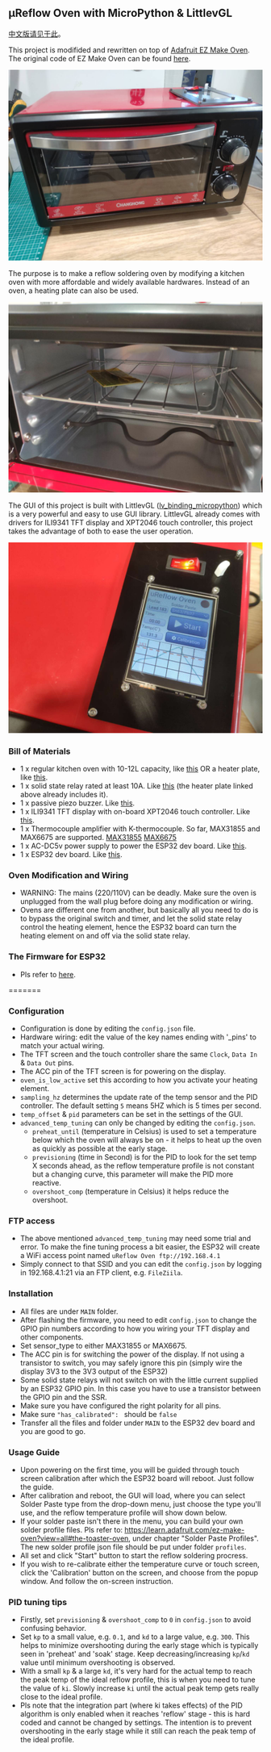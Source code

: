 ## μReflow Oven with MicroPython & LittlevGL

[中文版请见于此](./readme_zh.md)。

This project is modifided and rewritten on top of [Adafruit EZ Make Oven](https://learn.adafruit.com/ez-make-oven?view=all).
The original code of EZ Make Oven can be found [here](https://github.com/adafruit/Adafruit_Learning_System_Guides/tree/master/PyPortal_EZ_Make_Oven).

![](./pic/overview.jpg)


The purpose is to make a reflow soldering oven by modifying a kitchen oven with more affordable and widely available hardwares.
Instead of an oven, a heating plate can also be used.

![](./pic/internal.jpg)

The GUI of this project is built with LittlevGL ([lv_binding_micropython][lv]) which is a very powerful and easy to use GUI library.
LittlevGL already comes with drivers for ILI9341 TFT display and XPT2046 touch controller, this project takes the advantage
of both to ease the user operation. 

![](./pic/screen.jpg)

### Bill of Materials
* 1 x regular kitchen oven with 10-12L capacity, like [this][oven] OR a heater plate, like [this][plate].
* 1 x solid state relay rated at least 10A. Like [this][ssr] (the heater plate linked above already includes it).
* 1 x passive piezo buzzer. Like [this][buzzer].
* 1 x ILI9341 TFT display with on-board XPT2046 touch controller. Like [this][tft].
* 1 x Thermocouple amplifier with K-thermocouple. So far, MAX31855 and MAX6675 are supported. [MAX31855][max31855] [MAX6675][max6675]
* 1 x AC-DC5v power supply to power the ESP32 dev board. Like [this][acdc].
* 1 x ESP32 dev board.  Like [this][esp32].

### Oven Modification and Wiring
* WARNING: The mains (220/110V) can be deadly.  Make sure the oven is unplugged from the wall plug before doing any modification
or wiring.
* Ovens are different one from another, but basically all you need to do is to bypass the original switch and timer, and
let the solid state relay control the heating element, hence the ESP32 board can turn the heating element
on and off via the solid state relay.

### The Firmware for ESP32
* Pls refer to [here](./FIRMWARE/readme.md).

=======
### Configuration
* Configuration is done by editing the ```config.json``` file.
* Hardware wiring: edit the value of the key names ending with '_pins' to match your actual wiring.
* The TFT screen and the touch controller share the same ```Clock```, ```Data In``` & ```Data Out``` pins.
* The ACC pin of the TFT screen is for powering on the display.
* ```oven_is_low_active``` set this according to how you activate your heating element.
* ```sampling_hz``` determines the update rate of the temp sensor and the PID controller.  The default setting ```5``` 
means 5HZ which is 5 times per second.
* ```temp_offset``` & ```pid``` parameters can be set in the settings of the GUI.
* ```advanced_temp_tuning``` can only be changed by editing the ```config.json```.
    * ```preheat_until``` (temperature in Celsius) is used to set a temperature below which the oven will always be on - it helps to 
    heat up the oven as quickly as possible at the early stage.
    * ```previsioning```  (time in Second) is for the PID to look for the set temp X seconds ahead, as the reflow
    temperature profile is not constant but a changing curve, this parameter will make the PID more reactive.
    * ```overshoot_comp``` (temperature in Celsius) it helps reduce the overshoot.
    
### FTP access
* The above mentioned ```advanced_temp_tuning``` may need some trial and error.  To make the fine tuning
process a bit easier, the ESP32 will create a WiFi access point named ```uReflow Oven ftp://192.168.4.1```
* Simply connect to that SSID and you can edit the ```config.json``` by logging in 192.168.4.1:21
 via an FTP client, e.g. ```FileZiila```.

### Installation
* All files are under ```MAIN``` folder.
* After flashing the firmware, you need to edit ```config.json``` to change the GPIO pin numbers according 
to how you wiring your TFT display and other components.
* Set sensor_type to either MAX31855 or MAX6675.
* The ACC pin is for switching the power of the display. If not using a transistor to switch, you may
safely ignore this pin (simply wire the display 3V3 to the 3V3 output of the ESP32)
* Some solid state relays will not switch on with the little current supplied by an ESP32 GPIO pin.
In this case you have to use a transistor between the GPIO pin and the SSR.
* Make sure you have configured the right polarity for all pins.
* Make sure ```"has_calibrated": ``` should be ```false```
* Transfer all the files and folder under ```MAIN``` to the ESP32 dev board and you are good to go.

### Usage Guide
* Upon powering on the first time, you will be guided through touch screen calibration after which the ESP32 board
will reboot. Just follow the guide.
* After calibration and reboot, the GUI will load, where you can select Solder Paste type from the
drop-down menu, just choose the type you'll use, and the reflow temperature profile will show down below.
* If your solder paste isn't there in the menu, you can build your own solder profile files.  Pls refer to: 
https://learn.adafruit.com/ez-make-oven?view=all#the-toaster-oven, under chapter "Solder Paste Profiles".
The new solder profile json file should be put under folder ```profiles```.
* All set and click "Start" button to start the reflow soldering procress.
* If you wish to re-calibrate either the temperature curve or touch screen, click the 'Calibration' button
on the screen, and choose from the popup window.  And follow the on-screen instruction.

### PID tuning tips
* Firstly, set ```previsioning``` & ```overshoot_comp``` to ```0``` in ```config.json``` to avoid confusing behavior.
* Set ```kp``` to a small value, e.g. ```0.1```, and ```kd``` to a large value, e.g. ```300```.  This helps to minimize
overshooting during the early stage which is typically seen in 'preheat' and 'soak' stage.  Keep decreasing/increasing 
```kp```/```kd``` value until minimum overshooting is observed.
* With a small ```kp``` & a large ```kd```, it's very hard for the actual temp to reach the peak temp of the ideal reflow
profile, this is when you need to tune the value of ```ki```.  Slowly increase ```ki``` until the actual peak temp gets
really close to the ideal profile.
* Pls note that the integration part (where ki takes effects) of the PID algorithm is only enabled when it reaches
 'reflow' stage - this is hard coded and cannot be changed by settings.  The intention is to prevent overshooting in the
 early stage while it still can reach the peak temp of the ideal profile.


[lv]:https://github.com/littlevgl/lv_binding_micropython
[oven]:https://www.aliexpress.com/item/4000151934943.html
[plate]:https://www.aliexpress.com/item/32946772052.html
[ssr]:https://www.aliexpress.com/item/4000083560440.html
[buzzer]:https://www.aliexpress.com/item/32808743801.html
[tft]:https://www.aliexpress.com/item/32960934541.html
[max31855]:https://www.aliexpress.com/item/32878757344.html
[max6675]:https://www.aliexpress.com/item/4000465204314.html
[acdc]:https://www.aliexpress.com/item/32821770958.html
[esp32]:https://www.aliexpress.com/item/32855652152.html
